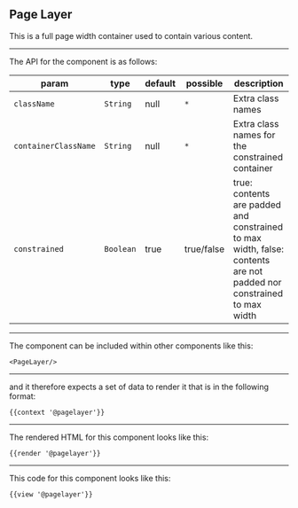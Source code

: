 ## Page Layer

This is a full page width container used to contain various content.

-----
The API for the component is as follows:

| param                     | type          | default       | possible      | description           |
|---                        |---            |---            |---            |---                    |
| `className`               | `String`      | null          | `*`           | Extra class names |
| `containerClassName`      | `String`      | null          | `*`           | Extra class names for the constrained container |
| `constrained`             | `Boolean`     | true          | true/false    | true: contents are padded and constrained to max width, false: contents are not padded nor constrained to max width |

-----
The component can be included within other components like this:

```
<PageLayer/>
```

-----
and it therefore expects a set of data to render it that is in the following format:

```
{{context '@pagelayer'}}
```

-----
The rendered HTML for this component looks like this:

```
{{render '@pagelayer'}}
```

-----
This code for this component looks like this:

```
{{view '@pagelayer'}}
```
